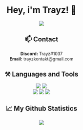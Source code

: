 <div align="center">
<h1>Hey, i'm Trayz! 👋</h1>
<img src="https://komarev.com/ghpvc/?username=Trayzik" />
<h2>📫 Contact</h2>
  <b>Discord:</b> Trayz#1037<br>
  <b>Email:</b> trayzkontakt@gmail.com<br>

<h2>⚒ Languages and Tools</h2>
  <img src="https://img.shields.io/badge/-Java-black?style=flat&logo=java">
  <img src="https://img.shields.io/badge/-HTML-black?style=flat&logo=HTML5"><br>
  <img src="https://img.shields.io/badge/InteliJ%20idea-black?style=flat&logo=intellij-idea">
  <img src="https://img.shields.io/badge/-Visual%20Studio%20Code-black?style=flat&logo=visual-studio-code">
  <img src="https://img.shields.io/badge/-Github-black?style=flat&logo=github">
<h2>📈 My Github Statistics</h2>
    <p >
        <img src="https://github-readme-stats.vercel.app/api?username=Trayzik&show_icons=true&theme=tokyonight">
    </p>
</div>

